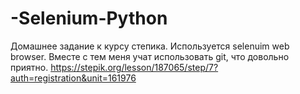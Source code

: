 ﻿# -Selenium-Python
Домашнее задание к курсу степика. Используется selenuim web browser.
Вместе с тем меня учат использовать git, что довольно приятно. https://stepik.org/lesson/187065/step/7?auth=registration&unit=161976

